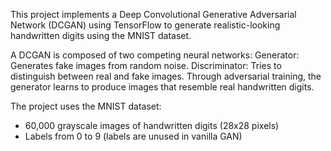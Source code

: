 This project implements a Deep Convolutional Generative Adversarial Network (DCGAN) using TensorFlow to generate realistic-looking handwritten digits using the MNIST dataset.

A DCGAN is composed of two competing neural networks:
Generator: Generates fake images from random noise.
Discriminator: Tries to distinguish between real and fake images.
Through adversarial training, the generator learns to produce images that resemble real handwritten digits.

The project uses the MNIST dataset:
- 60,000 grayscale images of handwritten digits (28x28 pixels)
- Labels from 0 to 9 (labels are unused in vanilla GAN)

